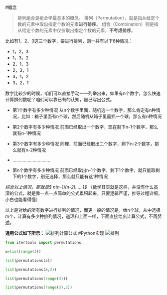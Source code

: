 #概念
>排列组合是组合学最基本的概念。
排列（Permutation），就是指从给定个数的元素中取出指定个数的元素**进行排序**。
组合（Combination）则是指从给定个数的元素中仅仅取出指定个数的元素，**不考虑排序**。

比如有1、2、3这三个数字，要进行排列，则一共有以下6种情况：
- 1，2，3
- 1，3，2
- 2，1，3
- 2，3，1
- 3，1，2
- 3，2，1

数字比较少的时候，咱们可以直接手动一一列举出来，如果有n个数字，怎么快速计算排列数呢？咱们可以靠已有的认知，自己写出公式。
- 第1个数字有多少种情况
从n个数字里面，随机选一个数字，那么肯定有n种情况，比如：箱子里面有n个球，然后随机从箱子里面抓一个球，那么有n种情况

- 第2个数字有多少种情况
前面已经取出一个数字，现在剩下n-1个数字，那么就有n-1种情况

- 第3个数字有多少种情况
同理，前面已经取出二个数字，剩下n-2个数字，那么就有n-2种情况

- …………………………


- 第n个数字有多少种情况
前面已经取出n-1个数字，剩下1个数字，就只能取剩下的1个数字，别无选择，那么就只能有这1种情况

**综合以上情况，那就是$ n*(n-1)*(n-2)*……*1$**
（数学其实就是这样，并没有什么高深的公式，就是靠一点一点简单的公式累积起来，只要逻辑严谨，推导过程详细，小白也能看得懂）

以上是对给的所有数字进行排列的情况，而更一般的情况是，给n个球，从中选择m个，计算有多少种排列情况，道理和上面一样，下面直接给出计算公式，不再赘述。

**通用公式如下所示：**
![排列计算公式](https://upload-images.jianshu.io/upload_images/6641583-27ee1220dbd0efb8.png?imageMogr2/auto-orient/strip%7CimageView2/2/w/1040)
#Python实现
![排列](https://upload-images.jianshu.io/upload_images/6641583-4d6a3f8e43b877b4.png?imageMogr2/auto-orient/strip%7CimageView2/2/w/1240)

```python
from itertools import permutations

a=list(range(3))

list(permutations(a))

list(permutations(a,2))

list(permutations(range(3)))

list(permutations(range(3),2))
```
